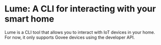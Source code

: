 # Lume: A CLI for interacting with your smart home

Lume is a CLI tool that allows you to interact with IoT devices in your home. For now, it only supports Govee devices using the developer API.

